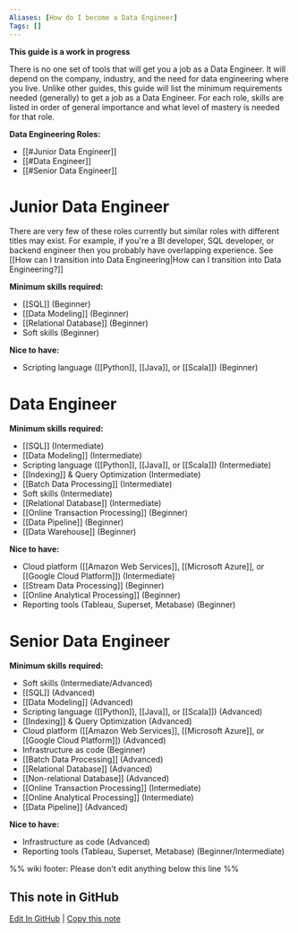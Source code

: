 ```yaml
---
Aliases: [How do I become a Data Engineer]
Tags: []
---
```


**This guide is a work in progress**

There is no one set of tools that will get you a job as a Data Engineer. It will depend on the company, industry, and the need for data engineering where you live. Unlike other guides, this guide will list the minimum requirements needed (generally) to get a job as a Data Engineer. For each role, skills are listed in order of general importance and what level of mastery is needed for that role.

**Data Engineering Roles:**
- [[#Junior Data Engineer]]
- [[#Data Engineer]]
- [[#Senior Data Engineer]]

# Junior Data Engineer
There are very few of these roles currently but similar roles with different titles may exist. For example, if you're a BI developer, SQL developer, or backend engineer then you probably have overlapping experience. See [[How can I transition into Data Engineering|How can I transition into Data Engineering?]]

**Minimum skills required:**
- [[SQL]] (Beginner)
- [[Data Modeling]] (Beginner)
- [[Relational Database]] (Beginner)
- Soft skills (Beginner)

**Nice to have:**
- Scripting language ([[Python]], [[Java]], or [[Scala]]) (Beginner)


# Data Engineer
**Minimum skills required:**
- [[SQL]] (Intermediate)
- [[Data Modeling]] (Intermediate)
- Scripting language ([[Python]], [[Java]], or [[Scala]]) (Intermediate)
- [[Indexing]] & Query Optimization (Intermediate)
- [[Batch Data Processing]] (Intermediate)
- Soft skills (Intermediate)
- [[Relational Database]] (Intermediate)
- [[Online Transaction Processing]] (Beginner)
- [[Data Pipeline]] (Beginner)
- [[Data Warehouse]] (Beginner)

**Nice to have:**
- Cloud platform ([[Amazon Web Services]], [[Microsoft Azure]], or [[Google Cloud Platform]]) (Intermediate)
- [[Stream Data Processing]] (Beginner)
- [[Online Analytical Processing]] (Beginner)
- Reporting tools (Tableau, Superset, Metabase) (Beginner)

# Senior Data Engineer
**Minimum skills required:**
- Soft skills (Intermediate/Advanced)
- [[SQL]] (Advanced)
- [[Data Modeling]] (Advanced)
- Scripting language ([[Python]], [[Java]], or [[Scala]]) (Advanced)
- [[Indexing]] & Query Optimization (Advanced)
- Cloud platform ([[Amazon Web Services]], [[Microsoft Azure]], or [[Google Cloud Platform]]) (Advanced)
- Infrastructure as code (Beginner)
- [[Batch Data Processing]] (Advanced)
- [[Relational Database]] (Advanced)
- [[Non-relational Database]] (Advanced)
- [[Online Transaction Processing]] (Intermediate)
- [[Online Analytical Processing]] (Intermediate)
- [[Data Pipeline]] (Advanced)

**Nice to have:**
- Infrastructure as code (Advanced)
- Reporting tools (Tableau, Superset, Metabase) (Beginner/Intermediate)

%% wiki footer: Please don't edit anything below this line %%

## This note in GitHub

<span class="git-footer">[Edit In GitHub](https://github.dev/data-engineering-community/data-engineering-wiki/blob/main/FAQ/What%20skills%20do%20I%20need%20to%20become%20a%20Data%20Engineer.md "git-hub-edit-note") | [Copy this note](https://raw.githubusercontent.com/data-engineering-community/data-engineering-wiki/main/FAQ/What%20skills%20do%20I%20need%20to%20become%20a%20Data%20Engineer.md "git-hub-copy-note") </span>

